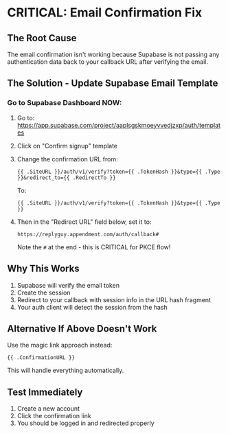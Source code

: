 # CRITICAL: Email Confirmation Fix

## The Root Cause
The email confirmation isn't working because Supabase is not passing any authentication data back to your callback URL after verifying the email. 

## The Solution - Update Supabase Email Template

### Go to Supabase Dashboard NOW:
1. Go to: https://app.supabase.com/project/aaplsgskmoeyvvedjzxp/auth/templates
2. Click on "Confirm signup" template
3. Change the confirmation URL from:
   ```
   {{ .SiteURL }}/auth/v1/verify?token={{ .TokenHash }}&type={{ .Type }}&redirect_to={{ .RedirectTo }}
   ```
   
   To:
   ```
   {{ .SiteURL }}/auth/v1/verify?token={{ .TokenHash }}&type={{ .Type }}
   ```

4. Then in the "Redirect URL" field below, set it to:
   ```
   https://replyguy.appendment.com/auth/callback#
   ```
   
   Note the `#` at the end - this is CRITICAL for PKCE flow!

## Why This Works
1. Supabase will verify the email token
2. Create the session
3. Redirect to your callback with session info in the URL hash fragment
4. Your auth client will detect the session from the hash

## Alternative If Above Doesn't Work
Use the magic link approach instead:
```
{{ .ConfirmationURL }}
```

This will handle everything automatically.

## Test Immediately
1. Create a new account
2. Click the confirmation link
3. You should be logged in and redirected properly